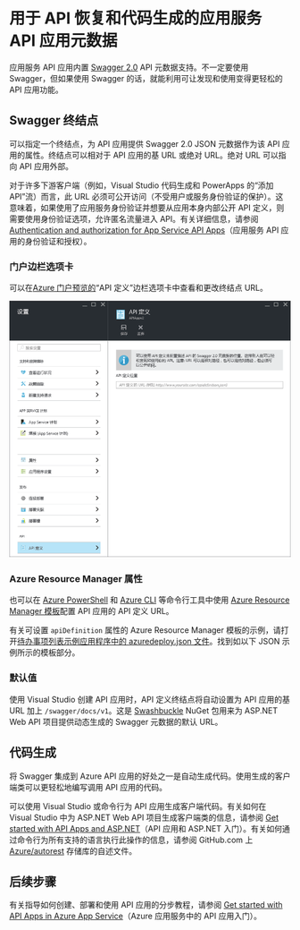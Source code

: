 <properties
	pageTitle="用于 API 发现和代码生成的应用服务 API 应用元数据 | Azure"
	description="了解 Azure 应用服务中的 API 应用如何使用 Swagger 元数据来简化 API 发现和代码生成。"
	services="app-service\api"
	documentationCenter=".net"
	authors="tdykstra"
	manager="wpickett"
	editor=""/>

<tags
	ms.service="app-service-api"
	ms.workload="na"
	ms.tgt_pltfrm="na"
	ms.devlang="na"
	ms.topic="article"
	ms.date="05/02/2016"
	wacn.date="09/26/2016"
	ms.author="rachelap"/>

# 用于 API 恢复和代码生成的应用服务 API 应用元数据 

应用服务 API 应用内置 [Swagger 2.0](http://swagger.io/) API 元数据支持。不一定要使用 Swagger，但如果使用 Swagger 的话，就能利用可让发现和使用变得更轻松的 API 应用功能。

## Swagger 终结点

可以指定一个终结点，为 API 应用提供 Swagger 2.0 JSON 元数据作为该 API 应用的属性。终结点可以相对于 API 应用的基 URL 或绝对 URL。绝对 URL 可以指向 API 应用外部。

对于许多下游客户端（例如，Visual Studio 代码生成和 PowerApps 的“添加 API”流）而言，此 URL 必须可公开访问（不受用户或服务身份验证的保护）。这意味着，如果使用了应用服务身份验证并想要从应用本身内部公开 API 定义，则需要使用身份验证选项，允许匿名流量进入 API。有关详细信息，请参阅 [Authentication and authorization for App Service API Apps](/documentation/articles/app-service-api-authentication/)（应用服务 API 应用的身份验证和授权）。

### 门户边栏选项卡

可以在[Azure 门户预览的](https://portal.azure.cn/)“API 定义”边栏选项卡中查看和更改终结点 URL。

![](./media/app-service-api-metadata/apidefblade.png)

### Azure Resource Manager 属性

也可以在 [Azure PowerShell](/documentation/articles/powershell-install-configure/) 和 [Azure CLI](/documentation/articles/xplat-cli-install/) 等命令行工具中使用 [Azure Resource Manager 模板](/documentation/articles/resource-group-authoring-templates/)配置 API 应用的 API 定义 URL。

有关可设置 `apiDefinition` 属性的 Azure Resource Manager 模板的示例，请打开[待办事项列表示例应用程序中的 azuredeploy.json 文件](https://github.com/azure-samples/app-service-api-dotnet-todo-list/blob/master/azuredeploy.json)。找到如以下 JSON 示例所示的模板部分。

### 默认值

使用 Visual Studio 创建 API 应用时，API 定义终结点将自动设置为 API 应用的基 URL 加上 `/swagger/docs/v1`。这是 [Swashbuckle](https://www.nuget.org/packages/Swashbuckle) NuGet 包用来为 ASP.NET Web API 项目提供动态生成的 Swagger 元数据的默认 URL。

## 代码生成

将 Swagger 集成到 Azure API 应用的好处之一是自动生成代码。使用生成的客户端类可以更轻松地编写调用 API 应用的代码。

可以使用 Visual Studio 或命令行为 API 应用生成客户端代码。有关如何在 Visual Studio 中为 ASP.NET Web API 项目生成客户端类的信息，请参阅 [Get started with API Apps and ASP.NET](/documentation/articles/app-service-api-dotnet-get-started/#codegen)（API 应用和 ASP.NET 入门）。有关如何通过命令行为所有支持的语言执行此操作的信息，请参阅 GitHub.com 上 [Azure/autorest](https://github.com/azure/autorest) 存储库的自述文件。
 
## 后续步骤

有关指导如何创建、部署和使用 API 应用的分步教程，请参阅 [Get started with API Apps in Azure App Service](/documentation/articles/app-service-api-dotnet-get-started/)（Azure 应用服务中的 API 应用入门）。

<!---HONumber=Mooncake_0919_2016-->